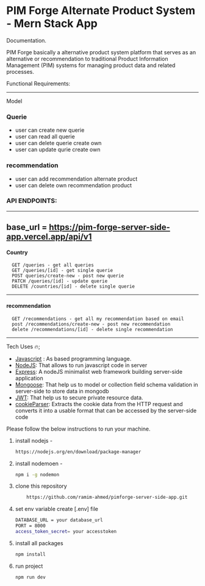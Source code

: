 # PIM Forge Alternate Product System - Mern Stack App

Documentation.

PIM Forge basically a alternative product system platform that serves as an alternative or recommendation to traditional Product Information Management (PIM) systems for managing product data and related processes.

Functional Requirements:

---

Model

### Querie

- user can create new querie
- user can read all querie
- user can delete querie create own
- user can update qurie create own

### recommendation

- user can add recommendation alternate product
- user can delete own recommendation product

### API ENDPOINTS:

---

## base_url = https://pim-forge-server-side-app.vercel.app/api/v1

#### Country

      GET /queries - get all queries
      GET /queries/[id] - get single querie
      POST queries/create-new - post new querie
      PATCH /queries/[id] - update querie
      DELETE /countries/[id] - delete single querie

---

#### recommendation

      GET /recommendations - get all my recommendation based on email
      post /recommendations/create-new - post new recommendation
      delete /recommendations/[id] - delete single recommendation

---

Tech Uses 🔥;

- [Javascript](https://developer.mozilla.org/en-US/docs/Web/JavaScript) : As based programming language.
- [NodeJS](https://nodejs.org/en): That allows to run javascript code in server
- [Express](https://expressjs.com/): A nodeJS minimalist web framework building server-side application
- [Mongoose](https://mongoosejs.com/): That help us to model or collection field schema validation in server-side to store data in mongodb
- [JWT](https://jwt.io/introduction): That help us to secure private resource data.
- [cookieParser](https://www.npmjs.com/package/cookie-parser): Extracts the cookie data from the HTTP request and converts it into a usable format that can be accessed by the server-side code

Please follow the below instructions to run your machine.

1. install nodejs -

   ```sh
   https://nodejs.org/en/download/package-manager
   ```

2. install nodemoen -
   ```sh
   npm i -g nodemon
   ```
3. clone this repository
   ```sh
       https://github.com/ramim-ahmed/pimforge-server-side-app.git
   ```
4. set env variable create [.env] file
   ```sh
   DATABASE_URL = your database_url
   PORT = 8000
   access_token_secret= your accesstoken
   ```
5. install all packages

   ```sh
   npm install
   ```

6. run project
   ```sh
   npm run dev
   ```
